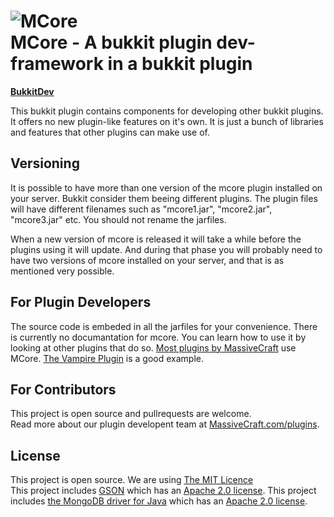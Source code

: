 ![MCore](http://massivecraft.com/wp-content/uploads/mcore/mcore150.png "MCore")<br>
MCore - A bukkit plugin dev-framework in a bukkit plugin
====================
<b>[BukkitDev](http://dev.bukkit.org/server-mods/mcore/)</b>

This bukkit plugin contains components for developing other bukkit plugins. It offers no new plugin-like features on it's own. It is just a bunch of libraries and features that other plugins can make use of.

Versioning
----------
It is possible to have more than one version of the mcore plugin installed on your server. Bukkit consider them beeing different plugins. The plugin files will have different filenames such as "mcore1.jar", "mcore2.jar", "mcore3.jar" etc. You should not rename the jarfiles. 

When a new version of mcore is released it will take a while before the plugins using it will update. And during that phase you will probably need to have two versions of mcore installed on your server, and that is as mentioned very possible.

For Plugin Developers
----------
The source code is embeded in all the jarfiles for your convenience. There is currently no documantation for mcore. You can learn how to use it by looking at other plugins that do so. [Most plugins by MassiveCraft](https://github.com/MassiveCraft) use MCore. [The Vampire Plugin](http://massivecraft.com/plugins/vampire) is a good example.

For Contributors
----------
This project is open source and pullrequests are welcome.<br>
Read more about our plugin developent team at [MassiveCraft.com/plugins](http://massivecraft.com/plugins).

License
----------
This project is open source. We are using [The MIT Licence](http://www.opensource.org/licenses/MIT)<br>
This project includes [GSON](http://code.google.com/p/google-gson/) which has an [Apache 2.0 license](http://www.apache.org/licenses/LICENSE-2.0).
This project includes [the MongoDB driver for Java](https://github.com/mongodb/mongo-java-driver/) which has an [Apache 2.0 license](http://www.apache.org/licenses/LICENSE-2.0).